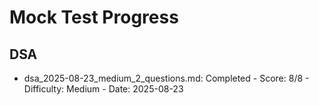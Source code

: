 # Mock Test Progress

## DSA
- dsa_2025-08-23_medium_2_questions.md: Completed - Score: 8/8 - Difficulty: Medium - Date: 2025-08-23